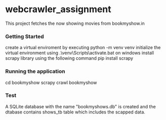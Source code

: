 # webcrawler_assignment

This project fetches the now showing movies from bookmyshow.in

### Getting Started

create a virtual enviroment by executing python -m venv venv
initialize the virtual environment using .\venv\Scripts\activate.bat on windows
install scrapy library using the following command pip install scrapy

### Running the application
cd bookmyshow
scrapy crawl bookmyshow

### Test
A SQLite database with the name "bookmyshows.db" is created and the dtabase contains shows_tb table which includes the scapped data.
